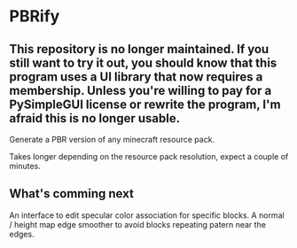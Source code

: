 # PBRify

## This repository is no longer maintained. If you still want to try it out, you should know that this program uses a UI library that now requires a membership. Unless you're willing to pay for a PySimpleGUI license or rewrite the program, I'm afraid this is no longer usable.

Generate a PBR version of any minecraft resource pack.

Takes longer depending on the resource pack resolution, expect a couple of minutes.

## What's comming next

An interface to edit specular color association for specific blocks.
A normal / height map edge smoother to avoid blocks repeating patern near the edges.
